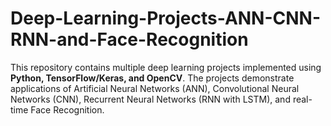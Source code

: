 # Deep-Learning-Projects-ANN-CNN-RNN-and-Face-Recognition
This repository contains multiple deep learning projects implemented using **Python, TensorFlow/Keras, and OpenCV**.   The projects demonstrate applications of Artificial Neural Networks (ANN), Convolutional Neural Networks (CNN), Recurrent Neural Networks (RNN with LSTM), and real-time Face Recognition.  
